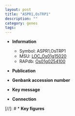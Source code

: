 ```yaml
---
layout: post
title: "ASPR1,OsTRP1"
description: ""
category: genes
tags: 
---
```


* **Information**  
    + Symbol: ASPR1,OsTRP1  
    + MSU: [LOC_Os01g15020](http://rice.uga.edu/cgi-bin/ORF_infopage.cgi?orf=LOC_Os01g15020)  
    + RAPdb: [Os01g0254100](http://rapdb.dna.affrc.go.jp/viewer/gbrowse_details/irgsp1?name=Os01g0254100)  

* **Publication**  

* **Genbank accession number**  

* **Key message**  

* **Connection**  

[//]: # * **Key figures**  


